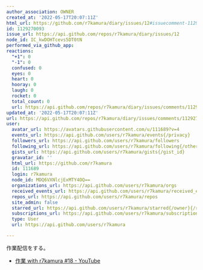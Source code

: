 ```yaml
---
author_association: OWNER
created_at: '2022-05-17T20:07:11Z'
html_url: https://github.com/r7kamura/diary/issues/12#issuecomment-1129270093
id: 1129270093
issue_url: https://api.github.com/repos/r7kamura/diary/issues/12
node_id: IC_kwDOHTcevs5DT0tN
performed_via_github_app: 
reactions:
  "+1": 0
  "-1": 0
  confused: 0
  eyes: 0
  heart: 0
  hooray: 0
  laugh: 0
  rocket: 0
  total_count: 0
  url: https://api.github.com/repos/r7kamura/diary/issues/comments/1129270093/reactions
updated_at: '2022-05-17T20:07:11Z'
url: https://api.github.com/repos/r7kamura/diary/issues/comments/1129270093
user:
  avatar_url: https://avatars.githubusercontent.com/u/111689?v=4
  events_url: https://api.github.com/users/r7kamura/events{/privacy}
  followers_url: https://api.github.com/users/r7kamura/followers
  following_url: https://api.github.com/users/r7kamura/following{/other_user}
  gists_url: https://api.github.com/users/r7kamura/gists{/gist_id}
  gravatar_id: ''
  html_url: https://github.com/r7kamura
  id: 111689
  login: r7kamura
  node_id: MDQ6VXNlcjExMTY4OQ==
  organizations_url: https://api.github.com/users/r7kamura/orgs
  received_events_url: https://api.github.com/users/r7kamura/received_events
  repos_url: https://api.github.com/users/r7kamura/repos
  site_admin: false
  starred_url: https://api.github.com/users/r7kamura/starred{/owner}{/repo}
  subscriptions_url: https://api.github.com/users/r7kamura/subscriptions
  type: User
  url: https://api.github.com/users/r7kamura

---
```

作業配信をする。

- [作業 with r7kamura #18 - YouTube](https://www.youtube.com/watch?v=lWDTGvYLbz4&ab_channel=r7kamura)